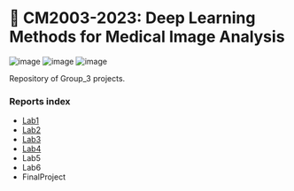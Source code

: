 # 🤖 CM2003-2023: Deep Learning Methods for Medical Image Analysis

![image](https://img.shields.io/badge/Python-FFD43B?style=for-the-badge&logo=python&logoColor=blue)
![image](https://img.shields.io/badge/TensorFlow-FF6F00?style=for-the-badge&logo=tensorflow&logoColor=white)
![image](https://img.shields.io/badge/code%20style-black-black.svg?style=for-the-badge&labelColor=gray)

Repository of Group_3 projects.

### Reports index

- [Lab1](/Lab1/README.md)
- [Lab2](/Lab2/README.md)
- [Lab3](/Lab3/README.md)
- [Lab4](/Lab4/README.md)
- Lab5
- Lab6
- FinalProject
